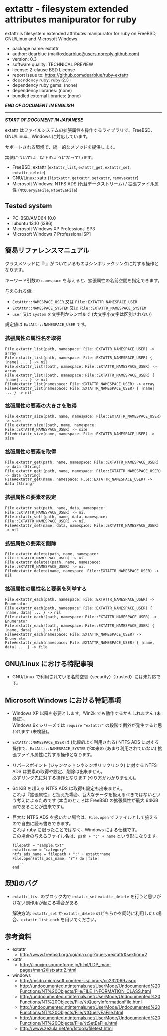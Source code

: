 
# extattr - filesystem extended attributes manipurator for ruby

extattr is filesystem extended attributes manipurator for ruby on FreeBSD, GNU/Linux and Microsoft Windows.

  * package name: extattr
  * author: dearblue (mailto:dearblue@users.noreply.github.com)
  * version: 0.3
  * software quality: TECHNICAL PREVIEW
  * license: 2-clause BSD License
  * report issue to: <https://github.com/dearblue/ruby-extattr>
  * dependency ruby: ruby-2.3+
  * dependency ruby gems: (none)
  * dependency libraries: (none)
  * bundled external libraries: (none)

***END OF DOCUMENT IN ENGLISH***

----

***START OF DOCUMENT IN JAPANESE***

extattr はファイルシステムの拡張属性を操作するライブラリで、FreeBSD、GNU/Linux、Windows に対応しています。

サポートされる環境で、統一的なメソッドを提供します。

実装については、以下のようになっています。

  * FreeBSD: extattr (`extattr_list`, `extattr_get`, `extattr_set`, `extattr_delete`)
  * GNU/Linux: xattr (`listxattr`, `getxattr`, `setxattr`, `removexattr`)
  * Microsoft Windows: NTFS ADS (代替データストリーム) / 拡張ファイル属性 (`NtQueryEaFile`, `NtSetEaFile`)


## Tested system

  * PC-BSD/AMD64 10.0
  * lubuntu 13.10 (i386)
  * Microsoft Windows XP Professional SP3
  * Microsoft Windows 7 Professional SP1


## 簡易リファレンスマニュアル

クラスメソッドに『!』がついているものはシンボリックリンクに対する操作となります。

キーワード引数の ``namespace`` を与えると、拡張属性の名前空間を指定できます。

与えられる値:

  * ``ExtAttr::NAMESPACE_USER`` 又は ``File::EXTATTR_NAMESPACE_USER``
  * ``ExtAttr::NAMESPACE_SYSTEM`` 又は ``File::EXTATTR_NAMESPACE_SYSTEM``
  * ``user`` 又は ``system`` を文字列かシンボルで (大文字小文字は区別されない)

規定値は ``ExtAttr::NAMESPACE_USER`` です。


### 拡張属性の属性名を取得

``` ruby:ruby
File.extattr_list(path, namespace: File::EXTATTR_NAMESPACE_USER) -> array
File.extattr_list(path, namespace: File::EXTATTR_NAMESPACE_USER) { |name| ... } -> nil
File.extattr_list!(path, namespace: File::EXTATTR_NAMESPACE_USER) -> array
File.extattr_list!(path, namespace: File::EXTATTR_NAMESPACE_USER) { |name| ... } -> nil
File#extattr_list(namespace: File::EXTATTR_NAMESPACE_USER) -> array
File#extattr_list(namespace: File::EXTATTR_NAMESPACE_USER) { |name| ... } -> nil
```

### 拡張属性の要素の大きさを取得

``` ruby:ruby
File.extattr_size(path, name, namespace: File::EXTATTR_NAMESPACE_USER) -> size
File.extattr_size!(path, name, namespace: File::EXTATTR_NAMESPACE_USER) -> size
File#extattr_size(name, namespace: File::EXTATTR_NAMESPACE_USER) -> size
```

### 拡張属性の要素を取得

``` ruby:ruby
File.extattr_get(path, name, namespace: File::EXTATTR_NAMESPACE_USER) -> data (String)
File.extattr_get!(path, name, namespace: File::EXTATTR_NAMESPACE_USER) -> data (String)
File#extattr_get(name, namespace: File::EXTATTR_NAMESPACE_USER) -> data (String)
```

### 拡張属性の要素を設定

``` ruby:ruby
File.extattr_set(path, name, data, namespace: File::EXTATTR_NAMESPACE_USER) -> nil
File.extattr_set!(path, name, data, namespace: File::EXTATTR_NAMESPACE_USER) -> nil
File#extattr_set(name, data, namespace: File::EXTATTR_NAMESPACE_USER) -> nil
```

### 拡張属性の要素を削除

``` ruby:ruby
File.extattr_delete(path, name, namespace: File::EXTATTR_NAMESPACE_USER) -> nil
File.extattr_delete!(path, name, namespace: File::EXTATTR_NAMESPACE_USER) -> nil
File#extattr_delete(name, namespace: File::EXTATTR_NAMESPACE_USER) -> nil
```

### 拡張属性の属性名と要素を列挙する

``` ruby:ruby
File.extattr_each(path, namespace: File::EXTATTR_NAMESPACE_USER) -> Enumerator
File.extattr_each(path, namespace: File::EXTATTR_NAMESPACE_USER) { |name, data| ... } -> nil
File.extattr_each!(path, namespace: File::EXTATTR_NAMESPACE_USER) -> Enumerator
File.extattr_each!(path, namespace: File::EXTATTR_NAMESPACE_USER) { |name, data| ... } -> nil
File#extattr_each(namespace: File::EXTATTR_NAMESPACE_USER) -> Enumerator
File#extattr_each(namespace: File::EXTATTR_NAMESPACE_USER) { |name, data| ... } -> file
```


## GNU/Linux における特記事項

  * GNU/Linux で利用されている名前空間〈security〉〈trusted〉には未対応です。


## Microsoft Windows における特記事項

  * Windows XP 以降を必要とします。Win2k でも動作するかもしれません (未検証)。<br>
    Windows 9x シリーズでは `require "extattr"` の段階で例外が発生すると思われます (未検証)。
  * ``ExtAttr::NAMESPACE_USER`` は (比較的よく利用される) NTFS ADS に対する操作で、``ExtAttr::NAMESPACE_SYSTEM`` が本来の (あまり利用されていない) 拡張ファイル属性に対する操作となります。
  * リパースポイント (ジャンクションやシンボリックリンク) に対する NTFS ADS は要素の取得や設定、削除は出来ません。<br>
    必ずリンク先に対する操作となります (やり方がわかりません)。
  * 64 KiB を超える NTFS ADS は取得も設定も出来ません。<br>
    これは『拡張属性』と捉えた場合、巨大なデータを扱えるべきではないという考えによるためです
    (本当のところは FreeBSD の拡張属性が最大 64KiB 弱であることが由来です)。
  * 巨大な NTFS ADS を扱いたい場合は、``File.open`` でファイルとして扱えるので自由に読み書きできます。<br>
    これは ruby に限ったことではなく、Windows による仕様です。<br>
    この場合の与えるファイル名は、``path + ":" + name`` という形になります。

    ``` ruby:ruby
    filepath = "sample.txt"
    extattrname = "category"
    ntfs_ads_name = filepath + ":" + extattrname
    File.open(ntfs_ads_name, "r") do |file|
      ...
    end
    ```

## 既知のバグ

  * ``extattr_list`` のブロック内で ``extattr_set`` ``extattr_delete`` を行うと思いがけない副作用が起こる場合がある

    解決方法: ``extattr_set`` か ``extattr_delete`` のどちらかを同時に利用したい場合、``extattr_list.each`` を用いてください。


## 参考資料

  * extattr
      * <http://www.freebsd.org/cgi/man.cgi?query=extattr&sektion=2>
  * xattr
      * <http://linuxjm.sourceforge.jp/html/LDP_man-pages/man2/listxattr.2.html>
  * windows
      * <http://msdn.microsoft.com/en-us/library/cc232069.aspx>
      * <http://undocumented.ntinternals.net/UserMode/Undocumented%20Functions/NT%20Objects/File/FILE_INFORMATION_CLASS.html>
      * <http://undocumented.ntinternals.net/UserMode/Undocumented%20Functions/NT%20Objects/File/NtQueryInformationFile.html>
      * <http://undocumented.ntinternals.net/UserMode/Undocumented%20Functions/NT%20Objects/File/NtQueryEaFile.html>
      * <http://undocumented.ntinternals.net/UserMode/Undocumented%20Functions/NT%20Objects/File/NtSetEaFile.html>
      * <http://www.zezula.net/en/fstools/filetest.html>
